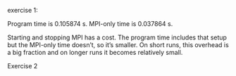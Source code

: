 exercise 1:

Program time is 0.105874 s. MPI-only time is 0.037864 s.

Starting and stopping MPI has a cost. The program time includes that setup but the MPI-only time doesn’t, so it’s smaller. On short runs, this overhead is a big fraction and on longer runs it becomes relatively small.

Exercise  2
